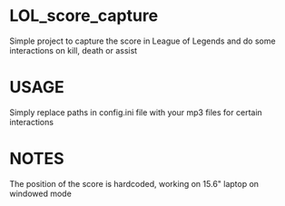 # LOL_score_capture
Simple project to capture the score in League of Legends and do some interactions on kill, death or assist

# USAGE
Simply replace paths in config.ini file with your mp3 files for certain interactions

# NOTES
The position of the score is hardcoded, working on 15.6" laptop on windowed mode 
